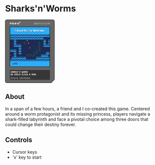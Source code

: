 # Sharks'n'Worms

![Sharks'n'Worms](./sharks.p8.png)

## About

In a span of a few hours, a friend and I co-created this game. Centered around a worm protagonist and its missing princess, players navigate a shark-filled labyrinth and face a pivotal choice among three doors that could change their destiny forever.

## Controls

- Cursor keys
- 'x' key to start
